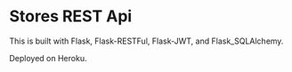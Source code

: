 # Stores REST Api

This is built with Flask, Flask-RESTFul, Flask-JWT, and Flask_SQLAlchemy.

Deployed on Heroku.
